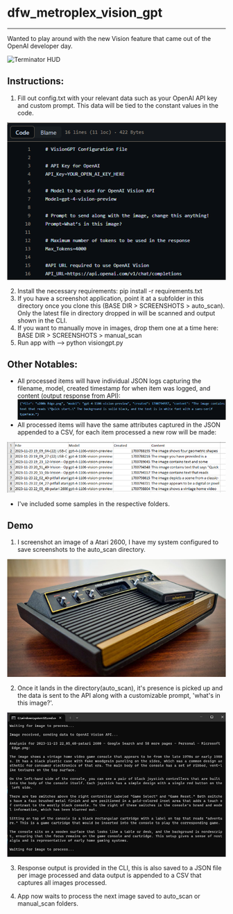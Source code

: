 # dfw_metroplex_vision_gpt
---------------
Wanted to play around with the new Vision feature that came out of the OpenAI developer day. 

![Terminator HUD](https://raw.githubusercontent.com/antoinesylvia/dfw_metroplex_vision_gpt/b45c39d55f501511b923a0e3763220e30466665e/zzDemo/Terminator_HUD.gif)

Instructions:
---------------
1. Fill out config.txt with your relevant data such as your OpenAI API key and custom prompt. This data will be tied to the constant values in the code. 

![Config Image](https://raw.githubusercontent.com/antoinesylvia/dfw_metroplex_vision_gpt/76360b295733e5bde2b7166cd6d8a6e9ad23b3d9/zzDemo/config.png)

2. Install the necessary requirements: pip install -r requirements.txt
3. If you have a screenshot application, point it at a subfolder in this directory once you clone this (BASE DIR > SCREENSHOTS > auto_scan). Only the latest file in directory dropped in will be scanned and output shown in the CLI.
4. If you want to manually move in images, drop them one at a time here: BASE DIR > SCREENSHOTS > manual_scan
5. Run app with --> python visiongpt.py

Other Notables:
---------------
- All processed items will have individual JSON logs capturing the filename, model, created timestamp for when item was logged, and content (output response from API):
![JSON Image](https://raw.githubusercontent.com/antoinesylvia/dfw_metroplex_vision_gpt/main/zzDemo/json.png)
- All processed items will have the same attributes captured in the JSON appended to a CSV, for each item processed a new row will be made:
  
![CSV Image](https://raw.githubusercontent.com/antoinesylvia/dfw_metroplex_vision_gpt/838ec956a0222b89c54a2e0ac66cf5b079261a88/zzDemo/csv.png)
- I've included some samples in the respective folders.

Demo
---------------
1. I screenshot an image of a Atari 2600, I have my system configured to save screenshots to the auto_scan directory. 

![Atari Image](https://raw.githubusercontent.com/antoinesylvia/dfw_metroplex_vision_gpt/2a00358b90a1994fe80f5460c7c4c822444f66f1/zzDemo/Atari.png)

2. Once it lands in the directory(auto_scan), it's presence is picked up and the data is sent to the API along with a customizable prompt, 'what's in this image?'.

![CLI Image](https://raw.githubusercontent.com/antoinesylvia/dfw_metroplex_vision_gpt/2a00358b90a1994fe80f5460c7c4c822444f66f1/zzDemo/CLI.png)

3. Response output is provided in the CLI, this is also saved to a JSON file per image processed and data output is appended to a CSV that captures all images processed.

4. App now waits to process the next image saved to auto_scan or manual_scan folders. 
